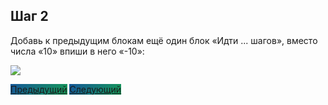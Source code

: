 ## Шаг 2

Добавь к предыдущим блокам ещё один блок «Идти ... шагов», вместо числа «10» впиши в него «-10»:

<img src="/scratchtutorial/gifs/4.gif">

<a href="/scratchtutorial/3.html" class="btn" style="background-color: #159957; background-image: linear-gradient(120deg, #155799, #159957);">Предыдущий</a> <a href="/scratchtutorial/5.html" class="btn" style="background-color: #159957; background-image: linear-gradient(120deg, #155799, #159957);">Следующий</a>
